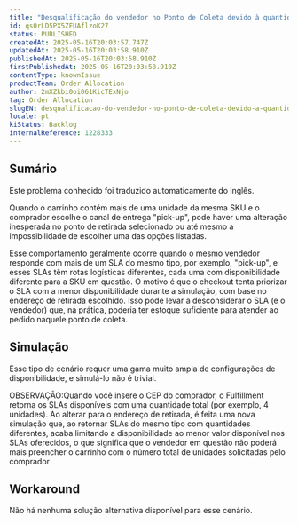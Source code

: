 ```yaml
---
title: "Desqualificação do vendedor no Ponto de Coleta devido à quantidade divergente entre os SLAs no Checkout"
id: qs0rLD5PX5ZFUAflzoK27
status: PUBLISHED
createdAt: 2025-05-16T20:03:57.747Z
updatedAt: 2025-05-16T20:03:58.910Z
publishedAt: 2025-05-16T20:03:58.910Z
firstPublishedAt: 2025-05-16T20:03:58.910Z
contentType: knownIssue
productTeam: Order Allocation
author: 2mXZkbi0oi061KicTExNjo
tag: Order Allocation
slugEN: desqualificacao-do-vendedor-no-ponto-de-coleta-devido-a-quantidade-divergente-entre-os-slas-no-checkout
locale: pt
kiStatus: Backlog
internalReference: 1228333
---
```


## Sumário

<div class="alert alert-info">
  <p>Este problema conhecido foi traduzido automaticamente do inglês.</p>
</div>


Quando o carrinho contém mais de uma unidade da mesma SKU e o comprador escolhe o canal de entrega "pick-up", pode haver uma alteração inesperada no ponto de retirada selecionado ou até mesmo a impossibilidade de escolher uma das opções listadas.

Esse comportamento geralmente ocorre quando o mesmo vendedor responde com mais de um SLA do mesmo tipo, por exemplo, "pick-up", e esses SLAs têm rotas logísticas diferentes, cada uma com disponibilidade diferente para a SKU em questão.
O motivo é que o checkout tenta priorizar o SLA com a menor disponibilidade durante a simulação, com base no endereço de retirada escolhido. Isso pode levar a desconsiderar o SLA (e o vendedor) que, na prática, poderia ter estoque suficiente para atender ao pedido naquele ponto de coleta.

## Simulação


Esse tipo de cenário requer uma gama muito ampla de configurações de disponibilidade, e simulá-lo não é trivial.

OBSERVAÇÃO:Quando você insere o CEP do comprador, o Fulfillment retorna os SLAs disponíveis com uma quantidade total (por exemplo, 4 unidades).
Ao alterar para o endereço de retirada, é feita uma nova simulação que, ao retornar SLAs do mesmo tipo com quantidades diferentes, acaba limitando a disponibilidade ao menor valor disponível nos SLAs oferecidos, o que significa que o vendedor em questão não poderá mais preencher o carrinho com o número total de unidades solicitadas pelo comprador

## Workaround



Não há nenhuma solução alternativa disponível para esse cenário.





